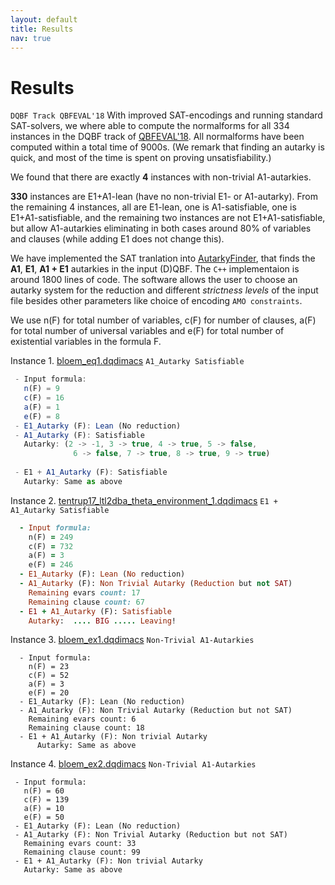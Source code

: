 ```yaml
---
layout: default
title: Results
nav: true
---
```


# Results 
   ``DQBF Track QBFEVAL'18``
   With improved SAT-encodings and running standard SAT-solvers, 
   we where able to compute the normalforms for all 334 instances 
   in the DQBF track of [QBFEVAL'18](http://www.qbflib.org/qbfeval18.php).
   All normalforms have been computed within a total time of 9000s. 
   (We remark that finding an autarky is quick, and most of the 
   time is spent on proving unsatisfiability.) 
   
   We found that there are exactly **4** instances with non-trivial A1-autarkies.

   **330** instances are E1+A1-lean (have no non-trivial E1- or A1-autarky). 
   From the remaining 4 instances, all are E1-lean, one is A1-satisfiable,
   one is E1+A1-satisfiable, and the remaining two instances are not E1+A1-satisfiable, 
   but allow A1-autarkies eliminating in both cases around 80% of variables 
   and clauses (while adding E1 does not change this). 

   We have implemented the SAT tranlation into [AutarkyFinder](https://github.com/arey0pushpa/dcnf-autarky), 
   that finds the **A1**, **E1**, **A1 + E1** autarkies in the input (D)QBF. 
   The `C++` implementaion is around 1800 lines of code. The software allows the user to choose an 
   autarky system for the reduction and different *strictness levels* of the input file besides 
   other parameters like choice of encoding `AMO constraints`.   

<!--
Instance | E1-Aut | A1-Aut | E1+A1-Aut
--- | :---: | :---: | :---:|
 bloem\_eq1 | No | Yes | Yes  
 bloem\_eq1 | No | Yes | Yes  
 bloem\_eq1 | No | Yes | Yes  
 bloem\_eq1 | No | Yes | Yes  
-->

   We use n(F) for total number of variables, c(F) for number of clauses, a(F) for 
   total number of universal variables and e(F) for total number of existential variables in the formula F.

  Instance 1. [bloem\_eq1.dqdimacs](https://github.com/arey0pushpa/dcnf-autarky/blob/master/dcnf/examples/bloem_eq1.dqdimacs) ``A1_Autarky Satisfiable`` 
```js
 - Input formula:   
   n(F) = 9    
   c(F) = 16     
   a(F) = 1        
   e(F) = 8         
 - E1_Autarky (F): Lean (No reduction)  
 - A1_Autarky (F): Satisfiable   
   Autarky: (2 -> -1, 3 -> true, 4 -> true, 5 -> false,   
              6 -> false, 7 -> true, 8 -> true, 9 -> true)    
 
 - E1 + A1_Autarky (F): Satisfiable  
   Autarky: Same as above   
```
  Instance 2. [tentrup17\_ltl2dba\_theta\_environment\_1.dqdimacs](https://github.com/arey0pushpa/dcnf-autarky/blob/master/dcnf/examples/tentrup17_ltl2dba_theta_environment_1.dqdimacs)  ``E1 + A1_Autarky Satisfiable``
```ruby
  - Input formula:  
    n(F) = 249  
    c(F) = 732  
    a(F) = 3     
    e(F) = 246     
  - E1_Autarky (F): Lean (No reduction)  
  - A1_Autarky (F): Non Trivial Autarky (Reduction but not SAT)  
    Remaining evars count: 17  
    Remaining clause count: 67  
  - E1 + A1_Autarky (F): Satisfiable   
    Autarky:  .... BIG ..... Leaving!   
```
  
  Instance 3. [bloem\_ex1.dqdimacs](https://github.com/arey0pushpa/dcnf-autarky/blob/master/dcnf/examples/bloem_ex1.dqdimacs) ``Non-Trivial A1-Autarkies``
```
  - Input formula:  
    n(F) = 23  
    c(F) = 52  
    a(F) = 3          
    e(F) = 20         
  - E1_Autarky (F): Lean (No reduction)  
  - A1_Autarky (F): Non Trivial Autarky (Reduction but not SAT)  
    Remaining evars count: 6  
    Remaining clause count: 18  
  - E1 + A1_Autarky (F): Non trivial Autarky   
      Autarky: Same as above  
```
  
  Instance 4. [bloem\_ex2.dqdimacs](https://github.com/arey0pushpa/dcnf-autarky/blob/master/dcnf/examples/bloem_ex2.dqdimacs) ``Non-Trivial A1-Autarkies``
```     
 - Input formula:  
   n(F) = 60  
   c(F) = 139   
   a(F) = 10         
   e(F) = 50          
 - E1_Autarky (F): Lean (No reduction)  
 - A1_Autarky (F): Non Trivial Autarky (Reduction but not SAT)  
   Remaining evars count: 33  
   Remaining clause count: 99   
 - E1 + A1_Autarky (F): Non trivial Autarky   
   Autarky: Same as above  
```

